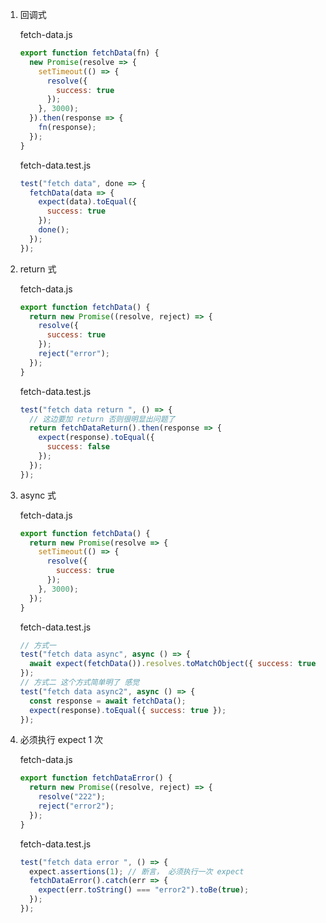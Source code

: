 1. 回调式

    fetch-data.js
    
    ```js
    export function fetchData(fn) {
      new Promise(resolve => {
        setTimeout(() => {
          resolve({
            success: true
          });
        }, 3000);
      }).then(response => {
        fn(response);
      });
    }
    ```
    
    fetch-data.test.js
    
    ```js
    test("fetch data", done => {
      fetchData(data => {
        expect(data).toEqual({
          success: true
        });
        done();
      });
    });
    ```

2. return 式

    fetch-data.js
    
    ```js
    export function fetchData() {
      return new Promise((resolve, reject) => {
        resolve({
          success: true
        });
        reject("error");
      });
    }
    ```
    
    fetch-data.test.js
    
    ```js
    test("fetch data return ", () => {
      // 这边要加 return 否则很明显出问题了
      return fetchDataReturn().then(response => {
        expect(response).toEqual({
          success: false
        });
      });
    });
    ```

3. async 式

    fetch-data.js
    
    ```js
    export function fetchData() {
      return new Promise(resolve => {
        setTimeout(() => {
          resolve({
            success: true
          });
        }, 3000);
      });
    }
    ```
    
    fetch-data.test.js
    
    ```js
    // 方式一
    test("fetch data async", async () => {
      await expect(fetchData()).resolves.toMatchObject({ success: true });
    });
    // 方式二 这个方式简单明了 感觉
    test("fetch data async2", async () => {
      const response = await fetchData();
      expect(response).toEqual({ success: true });
    });
    ```

4. 必须执行 expect 1 次

    fetch-data.js
    
    ```js
    export function fetchDataError() {
      return new Promise((resolve, reject) => {
        resolve("222");
        reject("error2");
      });
    }
    ```
    
    fetch-data.test.js
    
    ```js
    test("fetch data error ", () => {
      expect.assertions(1); // 断言， 必须执行一次 expect
      fetchDataError().catch(err => {
        expect(err.toString() === "error2").toBe(true);
      });
    });
    ```
